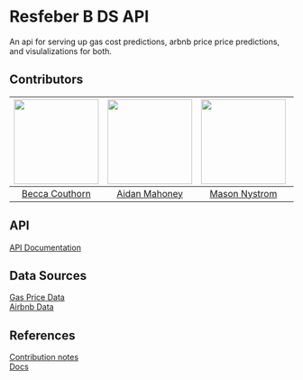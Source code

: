 # Resfeber B DS API
An api for serving up gas cost predictions, arbnb price price predictions, and visulalizations for both.

## Contributors
| [<img src = "https://avatars1.githubusercontent.com/u/57117523?s=400&u=bca8560b506bba675b282958d36c3a2c35709d06&v=4" width = "150"/>](https://github.com/beccacauthorn) | [<img src = "https://avatars1.githubusercontent.com/u/49489547?s=400&u=fcfce6748dcf1b2099a8297c7d09478595c0fb9e&v=4" width = "150"/>](https://github.com/AidanMahoney73) | [<img src = "https://avatars0.githubusercontent.com/u/30169822?s=400&u=1ae8bc55b13a427576bf6128669936810cb53a23&v=4" width = "150"/>](https://github.com/masonnystrom) | [<img src = "https://avatars2.githubusercontent.com/u/57119119?s=400&u=b581de78523e76338879235ae03479cf3f7d9190&v=4" width = "150"/>](https://github.com/jpeone) |  
| :--: | :--: | :--: | :--: |  
| [Becca Couthorn](https://github.com/beccacauthorn) | [Aidan Mahoney](https://github.com/AidanMahoney73) | [Mason Nystrom](https://github.com/masonnystrom) | [Felix Peone](https://github.com/jpeone) |  

## API
[API Documentation](http://resfeber-b.eba-gwqjyppb.us-west-2.elasticbeanstalk.com/)  

## Data Sources
[Gas Price Data](https://www.eia.gov/dnav/pet/pet_pri_gnd_a_epm0_pte_dpgal_w.htm)  
[Airbnb Data](https://www.kaggle.com/kritikseth/us-airbnb-open-data)  

## References
[Contribution notes](https://github.com/Lambda-School-Labs/LabsPT13-Resfeber-B-DS/blob/main/contribute.md)  
[Docs](https://docs.labs.lambdaschool.com/data-science/)  


